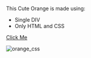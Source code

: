 This Cute Orange is made using:
<ul>
                        <li> Single DIV  </li>
                        <li> Only HTML and CSS </li>
                    </ul>

[Click Me](https://orange-single-div.netlify.app/)

![orange_css](https://user-images.githubusercontent.com/77884951/184886968-9688376b-ba5c-427d-97ae-861a442f0156.PNG)
